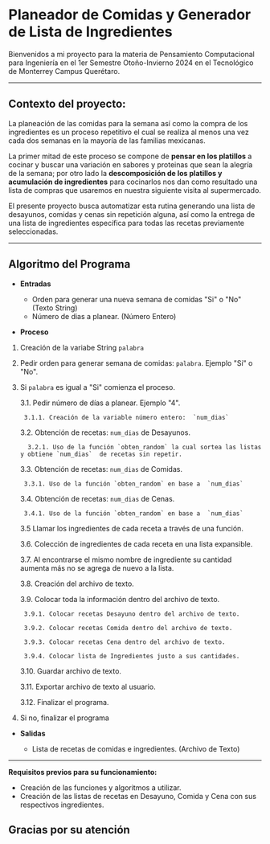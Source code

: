 # Planeador de Comidas y Generador de Lista de Ingredientes
Bienvenidos a mi proyecto para la materia de Pensamiento Computacional para Ingeniería  en el 1er Semestre Otoño-Invierno 2024 en el Tecnológico de Monterrey Campus Querétaro.
__ __
## **Contexto del proyecto:**

La planeación de las comidas para la semana así como la compra de los ingredientes es un proceso repetitivo el cual se realiza al menos una vez cada dos semanas en la mayoría de las familias mexicanas.

La primer mitad de este proceso se compone de **pensar en los platillos** a cocinar y  buscar una variación en sabores y proteinas que sean la alegría de la semana; por otro lado la **descomposición de los platillos y acumulación de ingredientes** para cocinarlos nos dan como resultado una lista de compras que usaremos en nuestra siguiente visita al supermercado.

El presente proyecto busca automatizar esta rutina generando una lista de desayunos, comidas y cenas sin repetición alguna, así como la entrega de una lista de ingredientes específica para todas las recetas previamente seleccionadas.  
-- --
## **Algoritmo del Programa**

-	**Entradas**
	- Orden para generar una nueva semana de comidas "Si" o "No" (Texto String)
	- Número de dias a planear. (Número Entero)
	
-	**Proceso**
1. Creación de la variabe String `palabra`
2. Pedir orden para generar semana de comidas: `palabra`. Ejemplo "Si" o "No".
3. Si `palabra` es igual a "Si" comienza el proceso.

	3.1. Pedir número de días a planear. Ejemplo "4".

   		3.1.1. Creación de la variable número entero:  `num_dias`
   
	3.2. Obtención de recetas: `num_dias` de Desayunos.

	 	 3.2.1. Uso de la función `obten_random` la cual sortea las listas y obtiene `num_dias`  de recetas sin repetir.

	3.3. Obtención de recetas: `num_dias` de Comidas.

   		3.3.1. Uso de la función `obten_random` en base a  `num_dias`

	3.4. Obtención de recetas: `num_dias` de Cenas.
    
	  	3.4.1. Uso de la función `obten_random` en base a  `num_dias`

   	3.5 Llamar los ingredientes de cada receta a través de una función.
   
	3.6. Colección de ingredientes de cada receta en una lista expansible.
   
	3.7. Al encontrarse el mismo nombre de ingrediente su cantidad aumenta más no se agrega de nuevo a la lista.
   
	3.8. Creación del archivo de texto.
   
	3.9. Colocar toda la información dentro del archivo de texto.

	  	3.9.1. Colocar recetas Desayuno dentro del archivo de texto.

	  	3.9.2. Colocar recetas Comida dentro del archivo de texto.

	  	3.9.3. Colocar recetas Cena dentro del archivo de texto.

	  	3.9.4. Colocar lista de Ingredientes justo a sus cantidades.

    
	3.10. Guardar archivo de texto.
   
	3.11. Exportar archivo de texto al usuario.
   
   	3.12. Finalizar el programa.
   
4. Si no, finalizar el programa
-	**Salidas**

	-	Lista de recetas de comidas e ingredientes. (Archivo de Texto)

-- --
**Requisitos previos para su funcionamiento:**
-	Creación de las funciones y algoritmos a utilizar.
-	Creación de las listas de recetas en Desayuno, Comida y Cena con sus respectivos ingredientes.

##	Gracias por su atención

